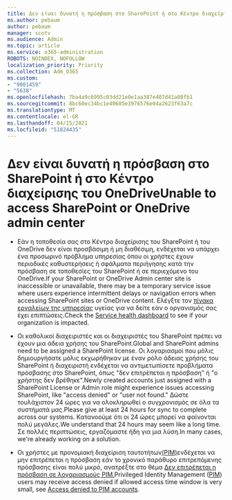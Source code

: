 ```yaml
---
title: Δεν είναι δυνατή η πρόσβαση στο SharePoint ή στο Κέντρο διαχείρισης του OneDrive
ms.author: pebaum
author: pebaum
manager: scotv
ms.audience: Admin
ms.topic: article
ms.service: o365-administration
ROBOTS: NOINDEX, NOFOLLOW
localization_priority: Priority
ms.collection: Adm_O365
ms.custom:
- "9001459"
- "5638"
ms.openlocfilehash: 7ba4a9c6995c03dd21e0e1aa387e407d41a08fb1
ms.sourcegitcommit: 8bc60ec34bc1e40685e3976576e04a2623f63a7c
ms.translationtype: MT
ms.contentlocale: el-GR
ms.lasthandoff: 04/15/2021
ms.locfileid: "51824435"
---
```

# <a name="unable-to-access-sharepoint-or-onedrive-admin-center"></a><span data-ttu-id="e1bb7-102">Δεν είναι δυνατή η πρόσβαση στο SharePoint ή στο Κέντρο διαχείρισης του OneDrive</span><span class="sxs-lookup"><span data-stu-id="e1bb7-102">Unable to access SharePoint or OneDrive admin center</span></span>

- <span data-ttu-id="e1bb7-103">Εάν η τοποθεσία σας στο Κέντρο διαχείρισης του SharePoint ή του OneDrive δεν είναι προσβάσιμη ή μη διαθέσιμη, ενδέχεται να υπάρχει ένα προσωρινό πρόβλημα υπηρεσίας όπου οι χρήστες έχουν περιοδικές καθυστερήσεις ή σφάλματα περιήγησης κατά την πρόσβαση σε τοποθεσίες του SharePoint ή σε περιεχόμενο του OneDrive.</span><span class="sxs-lookup"><span data-stu-id="e1bb7-103">If your SharePoint or OneDrive Admin center site is inaccessible or unavailable, there may be a temporary service issue where users experience intermittent delays or navigation errors when accessing SharePoint sites or OneDrive content.</span></span> <span data-ttu-id="e1bb7-104">Ελέγξτε τον [πίνακα εργαλείων της υπηρεσίας](https://admin.microsoft.com/AdminPortal/Home#/servicehealth) υγείας για να δείτε εάν ο οργανισμός σας έχει επιπτώσεις.</span><span class="sxs-lookup"><span data-stu-id="e1bb7-104">Check the [Service health dashboard](https://admin.microsoft.com/AdminPortal/Home#/servicehealth) to see if your organization is impacted.</span></span>

- <span data-ttu-id="e1bb7-105">Οι καθολικοί διαχειριστές και οι διαχειριστές του SharePoint πρέπει να έχουν μια άδεια χρήσης του SharePoint.</span><span class="sxs-lookup"><span data-stu-id="e1bb7-105">Global and SharePoint admins need to be assigned a SharePoint license.</span></span> <span data-ttu-id="e1bb7-106">Οι λογαριασμοί που μόλις δημιουργήσατε μόλις εκχωρήθηκαν με έναν ρόλο άδειας χρήσης του SharePoint ή διαχειριστή ενδέχεται να αντιμετωπίσετε προβλήματα πρόσβασης στο SharePoint, όπως "δεν επιτρέπεται η πρόσβαση" ή "ο χρήστης δεν βρέθηκε".</span><span class="sxs-lookup"><span data-stu-id="e1bb7-106">Newly created accounts just assigned with a SharePoint License or Admin role might experience issues accessing SharePoint, like "access denied" or "user not found."</span></span> <span data-ttu-id="e1bb7-107">Δώστε τουλάχιστον 24 ώρες για να ολοκληρωθεί ο συγχρονισμός σε όλα τα συστήματά μας.</span><span class="sxs-lookup"><span data-stu-id="e1bb7-107">Please give at least 24 hours for sync to complete across our systems.</span></span> <span data-ttu-id="e1bb7-108">Κατανοούμε ότι οι 24 ώρες μπορεί να φαίνονται πολύ μεγάλες.</span><span class="sxs-lookup"><span data-stu-id="e1bb7-108">We understand that 24 hours may seem like a long time.</span></span> <span data-ttu-id="e1bb7-109">Σε πολλές περιπτώσεις, εργαζόμαστε ήδη για μια λύση.</span><span class="sxs-lookup"><span data-stu-id="e1bb7-109">In many cases, we're already working on a solution.</span></span>

- <span data-ttu-id="e1bb7-110">Οι χρήστες με προνομιακή διαχείριση ταυτοτήτων[(PIM)](https://docs.microsoft.com/azure/active-directory/privileged-identity-management/pim-how-to-add-role-to-user?tabs=new)ενδέχεται να μην επιτρέπεται η πρόσβαση εάν το χρονικό παράθυρο επιτρεπόμενης πρόσβασης είναι πολύ μικρό, ανατρέξτε στο θέμα [Δεν επιτρέπεται η πρόσβαση σε λογαριασμούς PIM.](https://docs.microsoft.com/sharepoint/troubleshoot/administration/access-denied-to-pim-user-accounts)</span><span class="sxs-lookup"><span data-stu-id="e1bb7-110">Privileged Identity Management ([PIM](https://docs.microsoft.com/azure/active-directory/privileged-identity-management/pim-how-to-add-role-to-user?tabs=new))  users may receive access denied if allowed access time window is very small, see  [Access denied to PIM accounts](https://docs.microsoft.com/sharepoint/troubleshoot/administration/access-denied-to-pim-user-accounts).</span></span>